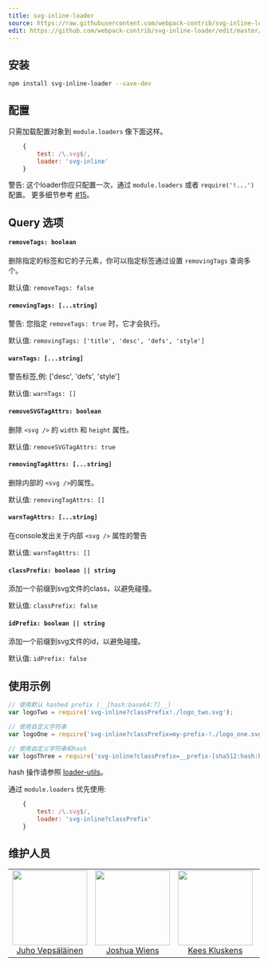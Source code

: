 ```yaml
---
title: svg-inline-loader
source: https://raw.githubusercontent.com/webpack-contrib/svg-inline-loader/master/README.md
edit: https://github.com/webpack-contrib/svg-inline-loader/edit/master/README.md
---
```

## 安装

```bash
npm install svg-inline-loader --save-dev
```

## 配置

只需加载配置对象到 `module.loaders` 像下面这样。

```javascript
    {
        test: /\.svg$/,
        loader: 'svg-inline'
    }
```

警告: 这个loader你应只配置一次，通过 `module.loaders` 或者 `require('!...')` 配置。 更多细节参考 [#15](https://github.com/webpack-contrib/svg-inline-loader/issues/15)。

## Query 选项

#### `removeTags: boolean`

删除指定的标签和它的子元素，你可以指定标签通过设置 `removingTags` 查询多个。

默认值: `removeTags: false`

#### `removingTags: [...string]`

警告: 您指定 `removeTags: true` 时，它才会执行。

默认值: `removingTags: ['title', 'desc', 'defs', 'style']`

#### `warnTags: [...string]`

警告标签,例: ['desc', 'defs', 'style']

默认值: `warnTags: []`

#### `removeSVGTagAttrs: boolean`

删除 `<svg />` 的 `width` 和 `height` 属性。

默认值: `removeSVGTagAttrs: true`

#### `removingTagAttrs: [...string]`

删除内部的 `<svg />`的属性。

默认值: `removingTagAttrs: []`

#### `warnTagAttrs: [...string]`

在console发出关于内部 `<svg />` 属性的警告

默认值: `warnTagAttrs: []`
#### `classPrefix: boolean || string`

添加一个前缀到svg文件的class，以避免碰撞。

默认值: `classPrefix: false`

#### `idPrefix: boolean || string`

添加一个前缀到svg文件的id，以避免碰撞。

默认值: `idPrefix: false`

## 使用示例

```js
// 使用默认 hashed prefix (__[hash:base64:7]__)
var logoTwo = require('svg-inline?classPrefix!./logo_two.svg');

// 使用自定义字符串
var logoOne = require('svg-inline?classPrefix=my-prefix-!./logo_one.svg');

// 使用自定义字符串和hash
var logoThree = require('svg-inline?classPrefix=__prefix-[sha512:hash:hex:5]__!./logo_three.svg');
```
hash 操作请参照 [loader-utils](https://github.com/webpack/loader-utils#interpolatename)。

通过 `module.loaders` 优先使用:
```js
    {
        test: /\.svg$/,
        loader: 'svg-inline?classPrefix'
    }
```

## 维护人员

<table>
  <tbody>
    <tr>
      <td align="center">
        <img width="150" height="150"
        src="https://avatars3.githubusercontent.com/u/166921?v=3&s=150">
        </br>
        <a href="https://github.com/bebraw">Juho Vepsäläinen</a>
      </td>
      <td align="center">
        <img width="150" height="150"
        src="https://avatars2.githubusercontent.com/u/8420490?v=3&s=150">
        </br>
        <a href="https://github.com/d3viant0ne">Joshua Wiens</a>
      </td>
      <td align="center">
        <img width="150" height="150"
        src="https://avatars3.githubusercontent.com/u/533616?v=3&s=150">
        </br>
        <a href="https://github.com/SpaceK33z">Kees Kluskens</a>
      </td>
      <td align="center">
        <img width="150" height="150"
        src="https://avatars3.githubusercontent.com/u/3408176?v=3&s=150">
        </br>
        <a href="https://github.com/TheLarkInn">Sean Larkin</a>
      </td>
    </tr>
  <tbody>
</table>

[npm]: https://img.shields.io/npm/v/svg-inline-loader.svg
[npm-url]: https://npmjs.com/package/svg-inline-loader

[deps]: https://david-dm.org/webpack-contrib/svg-inline-loader.svg
[deps-url]: https://david-dm.org/webpack-contrib/svg-inline-loader

[chat]: https://img.shields.io/badge/gitter-webpack%2Fwebpack-brightgreen.svg
[chat-url]: https://gitter.im/webpack/webpack

[test]: https://travis-ci.org/webpack-contrib/svg-inline-loader.svg?branch=master
[test-url]: https://travis-ci.org/webpack-contrib/svg-inline-loader

[cover]: https://codecov.io/gh/webpack-contrib/svg-inline-loader/branch/master/graph/badge.svg
[cover-url]: https://codecov.io/gh/webpack-contrib/svg-inline-loader
